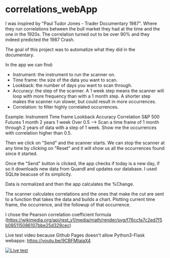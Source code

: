# correlations_webApp
 
I was inspired by "Paul Tudor Jones - Trader Documentary 1987". Where they run correlations between the bull market they had at the time and the one in the 1920s. The correlation turned out to be over 90% and they indeed predicted the 1987 Crash.

The goal of this project was to automatize what they did in the documentary. 

In the app we can find:
- Instrument: the instrument to run the scanner on.
- Time frame: the size of the data you want to scan. 
- Lookback: the number of days you want to scan through.
- Accuracy: the step of the scanner. A 1 week step means the scanner will loop with more frequency than with a 1 month step. A shorter step makes the scanner run slower, but could result in more occurrences.
- Correlation: to filter highly correlated occurrences.

Example:
  Instrument    Time frame   Lookback   Accuracy   Correlation
S&P 500 Futures   1 month     2 years     1 week     Over 0.5
--> Scan a time frame of 1 month through 2 years of data with a step of 1 week. Show me the occurrences with correlation higher than 0.5.

Then we click on "Send" and the scanner starts. We can stop the scanner at any time by clicking on "Reset" and it will show us all the occurrences found since it started.

Once the "Send" button is clicked, the app checks if today is a new day, if so it downloads new data from Quandl and updates our database. I used SQLite beacuse of its simplicity.

Data is normalized and then the app calculates the %Change.

The scanner calculates correlations and the ones that make the cut are sent to a function that takes the data and builds a chart. Plotting current time frame, the occurrence, and the followup of that occurrence.

I chose the Pearson correlation coefficient formula
(https://wikimedia.org/api/rest_v1/media/math/render/svg/f76ccfa7c2ed7f5b085115086107bbe25d329cec)



Live test video because Github Pages doesn't allow Python3-Flask webapps: 
https://youtu.be/9CBFMtaiaX4

[![Live test](https://img.youtube.com/vi/9CBFMtaiaX4/0.jpg)](https://youtu.be/9CBFMtaiaX4)
